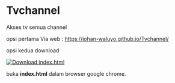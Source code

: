 # Tvchannel
Akses tv semua channel

opsi pertama Via web :
https://johan-waluyo.github.io/Tvchannel/

opsi kedua download 

[![Download index.html](https://img.shields.io/badge/Download-index.html-blue)](https://github.com/johan-waluyo/Tvchannel/raw/main/index.html)

buka **index.html** dalam browser google chrome.

